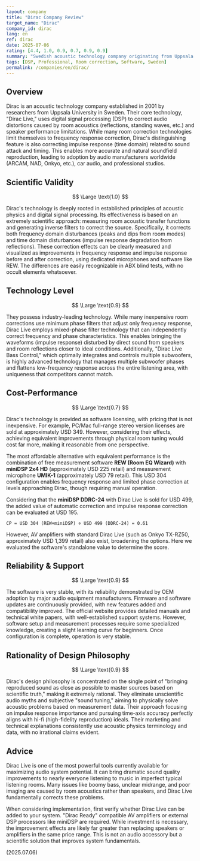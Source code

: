 ```yaml
---
layout: company
title: "Dirac Company Review"
target_name: "Dirac"
company_id: dirac
lang: en
ref: dirac
date: 2025-07-06
rating: [4.4, 1.0, 0.9, 0.7, 0.9, 0.9]
summary: "Swedish acoustic technology company originating from Uppsala University. World leader in Digital Room Correction (DRC) technology that measures room acoustics and speaker characteristics to correct them toward ideal acoustics. Through advanced impulse response correction based on scientific evidence, they eliminate not only frequency response issues but also time-domain distortions. Adopted across professional venues, high-end audio, and car audio. While their effects are tremendous, maximizing performance requires considerable cost and learning commitment."
tags: [DSP, Professional, Room correction, Software, Sweden]
permalink: /companies/en/dirac/
---
```

## Overview

Dirac is an acoustic technology company established in 2001 by researchers from Uppsala University in Sweden. Their core technology, "Dirac Live," uses digital signal processing (DSP) to correct audio distortions caused by room acoustics (reflections, standing waves, etc.) and speaker performance limitations. While many room correction technologies limit themselves to frequency response correction, Dirac's distinguishing feature is also correcting impulse response (time domain) related to sound attack and timing. This enables more accurate and natural soundfield reproduction, leading to adoption by audio manufacturers worldwide (ARCAM, NAD, Onkyo, etc.), car audio, and professional studios.

## Scientific Validity

$$ \Large \text{1.0} $$

Dirac's technology is deeply rooted in established principles of acoustic physics and digital signal processing. Its effectiveness is based on an extremely scientific approach: measuring room acoustic transfer functions and generating inverse filters to correct the source. Specifically, it corrects both frequency domain disturbances (peaks and dips from room modes) and time domain disturbances (impulse response degradation from reflections). These correction effects can be clearly measured and visualized as improvements in frequency response and impulse response before and after correction, using dedicated microphones and software like REW. The differences are easily recognizable in ABX blind tests, with no occult elements whatsoever.

## Technology Level

$$ \Large \text{0.9} $$

They possess industry-leading technology. While many inexpensive room corrections use minimum phase filters that adjust only frequency response, Dirac Live employs mixed-phase filter technology that can independently correct frequency and phase characteristics. This enables bringing the waveforms (impulse response) disturbed by direct sound from speakers and room reflections closer to ideal conditions. Additionally, "Dirac Live Bass Control," which optimally integrates and controls multiple subwoofers, is highly advanced technology that manages multiple subwoofer phases and flattens low-frequency response across the entire listening area, with uniqueness that competitors cannot match.

## Cost-Performance

$$ \Large \text{0.7} $$

Dirac's technology is provided as software licensing, with pricing that is not inexpensive. For example, PC/Mac full-range stereo version licenses are sold at approximately USD 349. However, considering their effects, achieving equivalent improvements through physical room tuning would cost far more, making it reasonable from one perspective.

The most affordable alternative with equivalent performance is the combination of free measurement software **REW (Room EQ Wizard)** with **miniDSP 2x4 HD** (approximately USD 225 retail) and measurement microphone **UMIK-1** (approximately USD 79 retail). This USD 304 configuration enables frequency response and limited phase correction at levels approaching Dirac, though requiring manual operation.

Considering that the **miniDSP DDRC-24** with Dirac Live is sold for USD 499, the added value of automatic correction and impulse response correction can be evaluated at USD 195.

`CP = USD 304 (REW+miniDSP) ÷ USD 499 (DDRC-24) = 0.61`

However, AV amplifiers with standard Dirac Live (such as Onkyo TX-RZ50, approximately USD 1,399 retail) also exist, broadening the options. Here we evaluated the software's standalone value to determine the score.

## Reliability & Support

$$ \Large \text{0.9} $$

The software is very stable, with its reliability demonstrated by OEM adoption by major audio equipment manufacturers. Firmware and software updates are continuously provided, with new features added and compatibility improved. The official website provides detailed manuals and technical white papers, with well-established support systems. However, software setup and measurement processes require some specialized knowledge, creating a slight learning curve for beginners. Once configuration is complete, operation is very stable.

## Rationality of Design Philosophy

$$ \Large \text{0.9} $$

Dirac's design philosophy is concentrated on the single point of "bringing reproduced sound as close as possible to master sources based on scientific truth," making it extremely rational. They eliminate unscientific audio myths and subjective "sound tuning," aiming to physically solve acoustic problems based on measurement data. Their approach focusing on impulse response importance and pursuing time-axis accuracy perfectly aligns with hi-fi (high-fidelity reproduction) ideals. Their marketing and technical explanations consistently use acoustic physics terminology and data, with no irrational claims evident.

## Advice

Dirac Live is one of the most powerful tools currently available for maximizing audio system potential. It can bring dramatic sound quality improvements to nearly everyone listening to music in imperfect typical listening rooms. Many issues like boomy bass, unclear midrange, and poor imaging are caused by room acoustics rather than speakers, and Dirac Live fundamentally corrects these problems.

When considering implementation, first verify whether Dirac Live can be added to your system. "Dirac Ready" compatible AV amplifiers or external DSP processors like miniDSP are required. While investment is necessary, the improvement effects are likely far greater than replacing speakers or amplifiers in the same price range. This is not an audio accessory but a scientific solution that improves system fundamentals.

(2025.07.06)